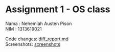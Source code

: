 # Assignment 1 - OS class
Nama  : Nehemiah Austen Pison  
NIM   : 1313619021

Code changes: [diff_report.md](./diff_report.md)  
Screenshots: [screenshots](./screenshots)
